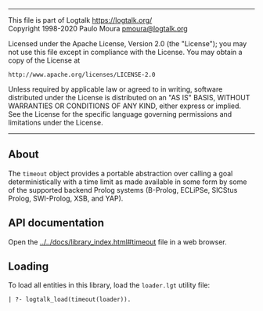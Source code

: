 ________________________________________________________________________

This file is part of Logtalk <https://logtalk.org/>  
Copyright 1998-2020 Paulo Moura <pmoura@logtalk.org>

Licensed under the Apache License, Version 2.0 (the "License");
you may not use this file except in compliance with the License.
You may obtain a copy of the License at

    http://www.apache.org/licenses/LICENSE-2.0

Unless required by applicable law or agreed to in writing, software
distributed under the License is distributed on an "AS IS" BASIS,
WITHOUT WARRANTIES OR CONDITIONS OF ANY KIND, either express or implied.
See the License for the specific language governing permissions and
limitations under the License.
________________________________________________________________________


About
-----

The `timeout` object provides a portable abstraction over calling a goal
deterministically with a time limit as made available in some form by some
of the supported backend Prolog systems (B-Prolog, ECLiPSe, SICStus Prolog,
SWI-Prolog, XSB, and YAP).


API documentation
-----------------

Open the [../../docs/library_index.html#timeout](../../docs/library_index.html#timeout)
file in a web browser.


Loading
-------

To load all entities in this library, load the `loader.lgt` utility file:

	| ?- logtalk_load(timeout(loader)).

